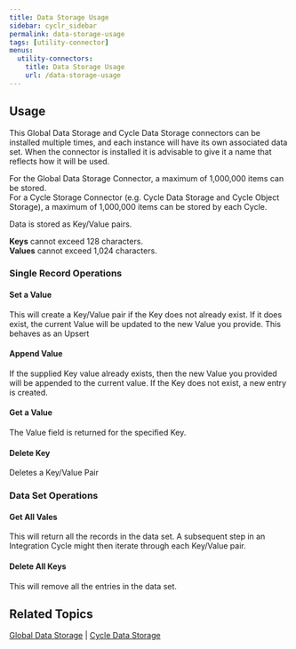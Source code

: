 ```yaml
---
title: Data Storage Usage
sidebar: cyclr_sidebar
permalink: data-storage-usage
tags: [utility-connector]
menus:
  utility-connectors:
    title: Data Storage Usage
    url: /data-storage-usage
---
```


## Usage

This Global Data Storage and Cycle Data Storage connectors can be installed multiple times, and each instance will have its own associated data set.  When the connector is installed it is advisable to give it a name that reflects how it will be used.

For the Global Data Storage Connector, a maximum of 1,000,000 items can be stored.<br />
For a Cycle Storage Connector (e.g. Cycle Data Storage and Cycle Object Storage), a maximum of 1,000,000 items can be stored by each Cycle.

Data is stored as Key/Value pairs.

**Keys** cannot exceed 128 characters.  \
**Values** cannot exceed 1,024 characters.

### Single Record Operations

#### Set a Value
This will create a Key/Value pair if the Key does not already exist.  If it does exist, the current Value will be updated to the new Value you provide.  This behaves as an Upsert

#### Append Value
If the supplied Key value already exists, then the new Value you provided will be appended to the current value.  If the Key does not exist, a new entry is created.

#### Get a Value
The Value field is returned for the specified Key.

#### Delete Key
Deletes a Key/Value Pair

### Data Set Operations

#### Get All Vales
This will return all the records in the data set.  A subsequent step in an Integration Cycle might then iterate through each Key/Value pair.

#### Delete All Keys
This will remove all the entries in the data set.

## Related Topics

[Global Data Storage](./global-data-storage) | [Cycle Data Storage](./cycle-data-storage) 
